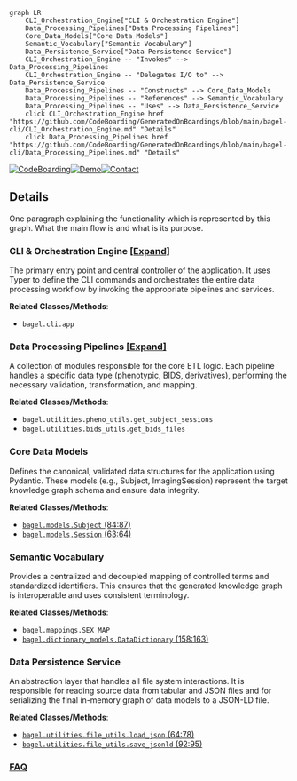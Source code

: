 ```mermaid
graph LR
    CLI_Orchestration_Engine["CLI & Orchestration Engine"]
    Data_Processing_Pipelines["Data Processing Pipelines"]
    Core_Data_Models["Core Data Models"]
    Semantic_Vocabulary["Semantic Vocabulary"]
    Data_Persistence_Service["Data Persistence Service"]
    CLI_Orchestration_Engine -- "Invokes" --> Data_Processing_Pipelines
    CLI_Orchestration_Engine -- "Delegates I/O to" --> Data_Persistence_Service
    Data_Processing_Pipelines -- "Constructs" --> Core_Data_Models
    Data_Processing_Pipelines -- "References" --> Semantic_Vocabulary
    Data_Processing_Pipelines -- "Uses" --> Data_Persistence_Service
    click CLI_Orchestration_Engine href "https://github.com/CodeBoarding/GeneratedOnBoardings/blob/main/bagel-cli/CLI_Orchestration_Engine.md" "Details"
    click Data_Processing_Pipelines href "https://github.com/CodeBoarding/GeneratedOnBoardings/blob/main/bagel-cli/Data_Processing_Pipelines.md" "Details"
```

[![CodeBoarding](https://img.shields.io/badge/Generated%20by-CodeBoarding-9cf?style=flat-square)](https://github.com/CodeBoarding/CodeBoarding)[![Demo](https://img.shields.io/badge/Try%20our-Demo-blue?style=flat-square)](https://www.codeboarding.org/demo)[![Contact](https://img.shields.io/badge/Contact%20us%20-%20contact@codeboarding.org-lightgrey?style=flat-square)](mailto:contact@codeboarding.org)

## Details

One paragraph explaining the functionality which is represented by this graph. What the main flow is and what is its purpose.

### CLI & Orchestration Engine [[Expand]](./CLI_Orchestration_Engine.md)
The primary entry point and central controller of the application. It uses Typer to define the CLI commands and orchestrates the entire data processing workflow by invoking the appropriate pipelines and services.


**Related Classes/Methods**:

- `bagel.cli.app`


### Data Processing Pipelines [[Expand]](./Data_Processing_Pipelines.md)
A collection of modules responsible for the core ETL logic. Each pipeline handles a specific data type (phenotypic, BIDS, derivatives), performing the necessary validation, transformation, and mapping.


**Related Classes/Methods**:

- `bagel.utilities.pheno_utils.get_subject_sessions`
- `bagel.utilities.bids_utils.get_bids_files`


### Core Data Models
Defines the canonical, validated data structures for the application using Pydantic. These models (e.g., Subject, ImagingSession) represent the target knowledge graph schema and ensure data integrity.


**Related Classes/Methods**:

- <a href="https://github.com/neurobagel/bagel-cli/blob/main/bagel/models.py#L84-L87" target="_blank" rel="noopener noreferrer">`bagel.models.Subject` (84:87)</a>
- <a href="https://github.com/neurobagel/bagel-cli/blob/main/bagel/models.py#L63-L64" target="_blank" rel="noopener noreferrer">`bagel.models.Session` (63:64)</a>


### Semantic Vocabulary
Provides a centralized and decoupled mapping of controlled terms and standardized identifiers. This ensures that the generated knowledge graph is interoperable and uses consistent terminology.


**Related Classes/Methods**:

- `bagel.mappings.SEX_MAP`
- <a href="https://github.com/neurobagel/bagel-cli/blob/main/bagel/dictionary_models.py#L158-L163" target="_blank" rel="noopener noreferrer">`bagel.dictionary_models.DataDictionary` (158:163)</a>


### Data Persistence Service
An abstraction layer that handles all file system interactions. It is responsible for reading source data from tabular and JSON files and for serializing the final in-memory graph of data models to a JSON-LD file.


**Related Classes/Methods**:

- <a href="https://github.com/neurobagel/bagel-cli/blob/main/bagel/utilities/file_utils.py#L64-L78" target="_blank" rel="noopener noreferrer">`bagel.utilities.file_utils.load_json` (64:78)</a>
- <a href="https://github.com/neurobagel/bagel-cli/blob/main/bagel/utilities/file_utils.py#L92-L95" target="_blank" rel="noopener noreferrer">`bagel.utilities.file_utils.save_jsonld` (92:95)</a>




### [FAQ](https://github.com/CodeBoarding/GeneratedOnBoardings/tree/main?tab=readme-ov-file#faq)